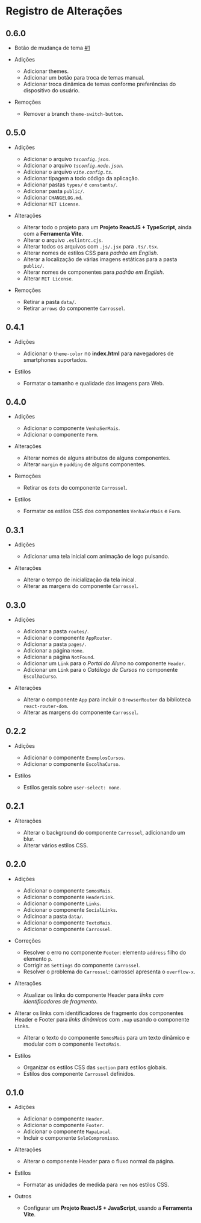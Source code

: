 <!--
    ## 0.0.0 (Lançado em DD-MM-AAAA)

    ### 0.0.1
    * Alfa/Pré-lançamento.
    * Estado muito inicial de desenvolvimento.

    ### 0.1.0
    * Mais funcionalidades.
    * Nível de estabilidade um pouco maior.

    ### 1.0.0
    * Versão significativa do projeto, como o lançamento inicial.

    ## Notas da versão
    * Adições
      * Adicionar
      * Incluir
    * Correções
      * Corrigir
      * Resolver
    * Alterações
      * Alterar
      * Atualizar
    * Remoções
      * Remover
      * Retirar
      * Desabilitar
    * Documentação
      * Documentar
      * Comentar
    * Testes
      * Testar
      * Adicionar teste
      * Corrigir teste
    * Estilos
      * Estilos
      * Formatar
      * Organizar
    * Outros
      * Build
      * Tarefa
      * Atividade
      * Configurar
      * Definir
      * Limpar
      * Script
      * Versão
-->

# Registro de Alterações

## 0.6.0

- Botão de mudança de tema [#1](https://github.com/mateusaraujos/voce-mais-digital-technology/pull/1)

- Adições

  - Adicionar themes.
  - Adicionar um botão para troca de temas manual.
  - Adicionar troca dinâmica de temas conforme preferências do dispositivo do usuário.

- Remoções

  - Remover a branch `theme-switch-button`.

## 0.5.0

- Adições

  - Adicionar o arquivo _`tsconfig.json`_.
  - Adicionar o arquivo _`tsconfig.node.json`_.
  - Adicionar o arquivo _`vite.config.ts`_.
  - Adicionar tipagem a todo código da aplicação.
  - Adicionar pastas `types/` e `constants/`.
  - Adicionar pasta `public/`.
  - Adicionar `CHANGELOG.md`.
  - Adicionar `MIT License`.

- Alterações

  - Alterar todo o projeto para um **Projeto ReactJS + TypeScript**, ainda com a **Ferramenta Vite**.
  - Alterar o arquivo `.eslintrc.cjs`.
  - Alterar todos os arquivos com `.js/.jsx` para `.ts/.tsx`.
  - Alterar nomes de estilos CSS para _padrão em English_.
  - Alterar a localização de várias imagens estáticas para a pasta `public/`.
  - Alterar nomes de componentes para _padrão em English_.
  - Alterar `MIT License`.

- Remoções

  - Retirar a pasta `data/`.
  - Retirar `arrows` do componente `Carrossel`.

## 0.4.1

- Adições

  - Adicionar o `theme-color` no **index.html** para navegadores de smartphones suportados.

- Estilos

  - Formatar o tamanho e qualidade das imagens para Web.

## 0.4.0

- Adições

  - Adicionar o componente `VenhaSerMais`.
  - Adicionar o componente `Form`.

- Alterações

  - Alterar nomes de alguns atributos de alguns componentes.
  - Alterar `margin` e `padding` de alguns componentes.

- Remoções

  - Retirar os `dots` do componente `Carrossel`.

- Estilos

  - Formatar os estilos CSS dos componentes `VenhaSerMais` e `Form`.

## 0.3.1

- Adições

  - Adicionar uma tela inicial com animação de logo pulsando.

- Alterações

  - Alterar o tempo de inicialização da tela inical.
  - Alterar as margens do componente `Carrossel`.

## 0.3.0

- Adições

  - Adicionar a pasta `routes/`.
  - Adicionar o componente `AppRouter`.
  - Adicionar a pasta `pages/`.
  - Adicionar a página `Home`.
  - Adicionar a página `NotFound`.
  - Adicionar um `Link` para o _Portal do Aluno_ no componente `Header`.
  - Adicionar um `Link` para o _Catálogo de Cursos_ no componente `EscolhaCurso`.

- Alterações

  - Alterar o componente `App` para incluir o `BrowserRouter` da biblioteca `react-router-dom`.
  - Alterar as margens do componente `Carrossel`.

## 0.2.2

- Adições

  - Adicionar o componente `ExemplosCursos`.
  - Adicionar o componente `EscolhaCurso`.

- Estilos

  - Estilos gerais sobre `user-select: none`.

## 0.2.1

- Alterações

  - Alterar o background do componente `Carrossel`, adicionando um blur.
  - Alterar vários estilos CSS.

## 0.2.0

- Adições

  - Adicionar o componente `SomosMais`.
  - Adicionar o componente `HeaderLink`.
  - Adicionar o componente `Links`.
  - Adicionar o componente `SocialLinks`.
  - Adicinoar a pasta `data/`.
  - Adicionar o componente `TextoMais`.
  - Adicionar o componente `Carrossel`.

- Correções

  - Resolver o erro no componente `Footer`: elemento `address` filho do elemento `p`.
  - Corrigir as `Settings` do componente `Carrossel`.
  - Resolver o problema do `Carrossel`: carrossel apresenta o `overflow-x`.

- Alterações

  - Atualizar os links do componente Header para _links com identificadores de fragmento_.

- Alterar os links com identificadores de fragmento dos componentes Header e Footer para _links dinâmicos_ com `.map` usando o componente `Links`.

  - Alterar o texto do componente `SomosMais` para um texto dinâmico e modular com o componente `TextoMais`.

- Estilos
  - Organizar os estilos CSS das `section` para estilos globais.
  - Estilos dos componente `Carrossel` definidos.

## 0.1.0

- Adições

  - Adicionar o componente `Header`.
  - Adicionar o componente `Footer`.
  - Adicionar o componente `MapaLocal`.
  - Incluir o componente `SeloCompromisso`.

- Alterações

  - Alterar o componente Header para o fluxo normal da página.

- Estilos

  - Formatar as unidades de medida para `rem` nos estilos CSS.

- Outros
  - Configurar um **Projeto ReactJS + JavaScript**, usando a **Ferramenta Vite**.
